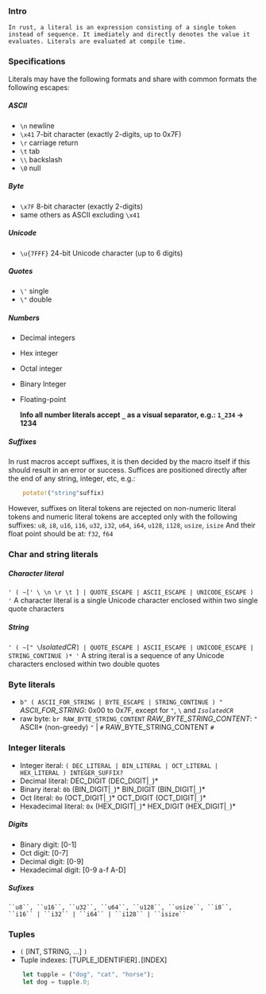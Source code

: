 ### Intro
	In rust, a literal is an expression consisting of a single token instead of sequence. It imediately and directly denotes the value it evaluates. Literals are evaluated at compile time.

### Specifications
Literals may have the following formats and share with common formats the following escapes:
##### ASCII
- ``\n`` newline
- ``\x41`` 7-bit character (exactly 2-digits, up to 0x7F)
- ``\r`` carriage return 
- ``\t`` tab
- ``\\`` backslash
- ``\0`` null
##### Byte
- ``\x7F`` 8-bit character (exactly 2-digits)
- same others as ASCII excluding ``\x41`` 
##### Unicode
- ``\u{7FFF}`` 24-bit Unicode character (up to 6 digits)
##### Quotes
- ``\'`` single
- ``\"`` double
##### Numbers
- Decimal integers
- Hex integer
- Octal integer
- Binary Integer
- Floating-point

	**Info all number literals accept ``_`` as a visual separator, e.g.: ``1_234`` -> 1234**

##### Suffixes
In rust macros accept suffixes, it is then decided by the macro itself if this should result in an error or success. 
Suffices are positioned directly after the end of any string, integer, etc, e.g.: 
```rust
	potato!("string"suffix)
```
However, suffixes on literal tokens are rejected on non-numeric literal tokens and numeric literal tokens are accepted only with the following suffixes:
	``u8``,  ``i8``, ``u16``, ``i16``, ``u32``, ``i32``, ``u64``, ``i64``, ``u128``, ``i128``, ``usize``, ``isize`` 
And their float point should be at: 
	``f32``, ``f64``

### Char and string literals
##### Character literal
`` ' ( ~[' \ \n \r \t ] | QUOTE_ESCAPE | ASCII_ESCAPE | UNICODE_ESCAPE ) ' ``
A character literal is a single Unicode character enclosed within two single quote characters

##### String
`` ' ( ~[" \ ``_IsolatedCR_`` ] | QUOTE_ESCAPE | ASCII_ESCAPE | UNICODE_ESCAPE | STRING_CONTINUE )* ' ``
A string iteral is a sequence of any Unicode characters enclosed within two double quotes

### Byte literals
- ``b" ( ASCII_FOR_STRING | BYTE_ESCAPE | STRING_CONTINUE ) "``
				_ASCII_FOR_STRING_: 0x00 to 0x7F, except for ``"``, ``\`` and _``IsolatedCR``_
- raw byte: ``br RAW_BYTE_STRING_CONTENT``
								_RAW_BYTE_STRING_CONTENT_: `"` ASCII* (non-greedy) `"`  | `#` RAW_BYTE_STRING_CONTENT `#`

### Integer literals
- Integer iteral: ``( DEC_LITERAL | BIN_LITERAL | OCT_LITERAL | HEX_LITERAL ) INTEGER_SUFFIX?``
- Decimal literal: DEC_DIGIT (DEC_DIGIT|`_`)*
- Binary iteral: ``0b`` (BIN_DIGIT|`_`)* BIN_DIGIT (BIN_DIGIT|`_`)*
- Oct literal: `0o` (OCT_DIGIT|`_`)* OCT_DIGIT (OCT_DIGIT|`_`)*
- Hexadecimal literal: `0x` (HEX_DIGIT|`_`)* HEX_DIGIT (HEX_DIGIT|`_`)*

##### Digits
- Binary digit: [0-1]
- Oct digit: [0-7]
- Decimal digit: [0-9]
- Hexadecimal digit: [0-9 a-f A-D]

##### Sufixes
	``u8``, ``u16``, ``u32``, ``u64``, ``u128``, ``usize``, ``i8``, ``i16`` | ``i32`` | ``i64`` | ``i128`` | ``isize``

### Tuples
- ``(``  [INT, STRING, ...] ``)`` 
- Tuple indexes: [TUPLE_IDENTIFIER]``.``[INDEX]
```rust
	let tupple = ("dog", "cat", "horse");
	let dog = tupple.0;
```


